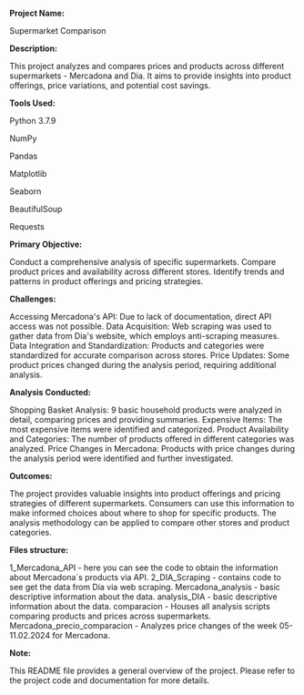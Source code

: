 **Project Name:** 

Supermarket Comparison

**Description:**

This project analyzes and compares prices and products across different supermarkets -  Mercadona and Dia. It aims to provide insights into product offerings, price variations, and potential cost savings.

**Tools Used:**

Python 3.7.9

NumPy

Pandas

Matplotlib

Seaborn

BeautifulSoup

Requests

**Primary Objective:**

Conduct a comprehensive analysis of specific supermarkets.
Compare product prices and availability across different stores.
Identify trends and patterns in product offerings and pricing strategies.

**Challenges:**

Accessing Mercadona's API: Due to lack of documentation, direct API access was not possible.
Data Acquisition: Web scraping was used to gather data from Dia's website, which employs anti-scraping measures.
Data Integration and Standardization: Products and categories were standardized for accurate comparison across stores.
Price Updates: Some product prices changed during the analysis period, requiring additional analysis.

**Analysis Conducted:**

Shopping Basket Analysis: 9 basic household products were analyzed in detail, comparing prices and providing summaries.
Expensive Items: The most expensive items were identified and categorized.
Product Availability and Categories: The number of products offered in different categories was analyzed.
Price Changes in Mercadona: Products with price changes during the analysis period were identified and further investigated.

**Outcomes:**

The project provides valuable insights into product offerings and pricing strategies of different supermarkets.
Consumers can use this information to make informed choices about where to shop for specific products.
The analysis methodology can be applied to compare other stores and product categories.

**Files structure:**

1_Mercadona_API - here you can see the code to obtain the information about Mercadona´s products via API.
2_DIA_Scraping - contains code to see get the data from Dia via web scraping.
Mercadona_analysis - basic descriptive information about the data.
analysis_DIA - basic descriptive information about the data.
comparacion - Houses all analysis scripts comparing products and prices across supermarkets.
Mercadona_precio_comparacion - Analyzes price changes of the week 05-11.02.2024 for Mercadona.


**Note:**

This README file provides a general overview of the project. Please refer to the project code and documentation for more details.